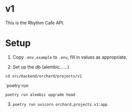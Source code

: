 # v1

This is the Rhythm Cafe API.

# Setup

1. Copy `.env.example` to `.env`, fill in values as appropriate.

2. Set up the db (alembic......)

`cd src/backend/orchard/projects/v1`

`poetry run 

`poetry run alembic upgrade head`

3. `poetry run uvicorn orchard.projects.v1:app`